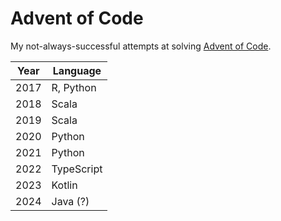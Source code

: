 # Advent of Code

My not-always-successful attempts at solving [Advent of Code](https://adventofcode.com/).

| Year | Language  |
|------|-----------|
| 2017 | R, Python |
| 2018 | Scala     |
| 2019 | Scala     |
| 2020 | Python    |
| 2021 | Python    |
| 2022 | TypeScript|
| 2023 | Kotlin    |
| 2024 | Java (?)  |

